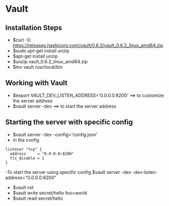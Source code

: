 # Vault

## Installation Steps
- $curl -O https://releases.hashicorp.com/vault/0.6.2/vault_0.6.2_linux_amd64.zip
- $sudo apt-get install unzip
- $apt-get install unzip
- $unzip vault_0.6.2_linux_amd64.zip
- $mv vault /usr/local/bin

## Working with Vault
- $export VAULT_DEV_LISTEN_ADDRESS='0.0.0.0:8200'   ==> to customize the server address 
- $vault server -dev    ==> to start the server address

## Starting the server with specific config
- $vault server -dev -config='config.json'
- in the config 
```
listener "tcp" {
  address     = "0.0.0.0:8200"
  tls_disable = 1
}
```
-To start the server using specific config
  $vault server -dev -dev-listen-address="0.0.0.0:8200"
- $vault init
- $vault write secret/hello foo=world
- $vault read secret/hello
